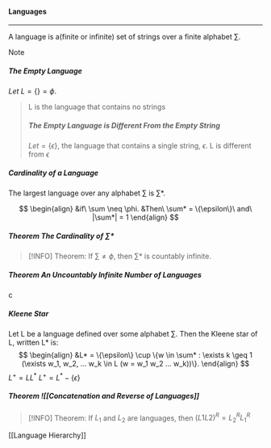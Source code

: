 #### Languages
---
A language is a(finite or infinite) set of strings over a finite alphabet $\sum$.

>[!Note]
>##### The Empty Language
$Let\ L = \{\} = \phi$.
> L is the language that contains no strings
> ##### The Empty Language is Different From the Empty String
>$Let = \{\epsilon\}$, the language that contains a single string, $\epsilon$.
>L is different from $\epsilon$ 

##### Cardinality of a Language
The largest language over any alphabet $\sum$ is $\sum$*. 

$$
\begin{align}
&if\ \sum \neq \phi.
&Then\ \sum* = \{\epsilon\}\ and\ |\sum*| = 1 
\end{align}
$$

##### Theorem The Cardinality of $\sum$*
>[!INFO]
Theorem: If $\sum \neq \phi$, then $\sum*$ is countably infinite.

##### Theorem An Uncountably Infinite Number of Languages
c

##### Kleene  Star
Let L be a language defined over some alphabet $\sum$. Then the Kleene star of L, written L* is:
$$
\begin{align}
&L* = \{\epsilon\} \cup \{w \in \sum* : \exists k \geq 1 (\exists w_1, w_2, … w_k \in L (w = w_1 w_2 … w_k))\}.
\end{align}
$$
$L^+ = LL^*$
$L^+ = L^* - \{\epsilon\}$

##### Theorem ![[Concatenation and Reverse of Languages]]
>[!INFO]
Theorem: If $L_1$ and $L_2$ are languages, then $(L1 L2)^R = L_2^R L_1^R$

[[Language Hierarchy]]

